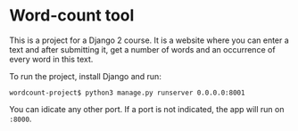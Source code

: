 # Word-count tool

This is a project for a Django 2 course.
It is a website where you can enter a text and after submitting it, get a number of words and an occurrence of every word in this text.

To run the project, install Django and run:

```
wordcount-project$ python3 manage.py runserver 0.0.0.0:8001

```

You can idicate any other port. If a port is not indicated, the app will run on `:8000`.